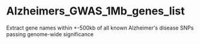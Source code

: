 # Alzheimers_GWAS_1Mb_genes_list
Extract gene names within +-500kb of all known Alzheimer's disease SNPs passing genome-wide significance
